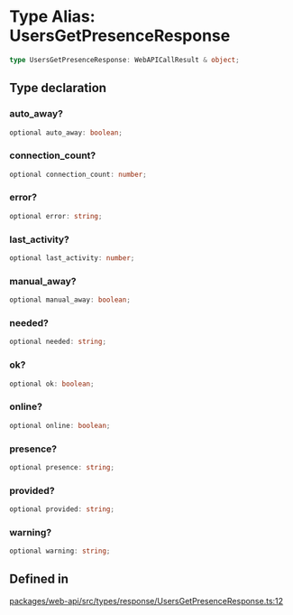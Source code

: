 # Type Alias: UsersGetPresenceResponse

```ts
type UsersGetPresenceResponse: WebAPICallResult & object;
```

## Type declaration

### auto\_away?

```ts
optional auto_away: boolean;
```

### connection\_count?

```ts
optional connection_count: number;
```

### error?

```ts
optional error: string;
```

### last\_activity?

```ts
optional last_activity: number;
```

### manual\_away?

```ts
optional manual_away: boolean;
```

### needed?

```ts
optional needed: string;
```

### ok?

```ts
optional ok: boolean;
```

### online?

```ts
optional online: boolean;
```

### presence?

```ts
optional presence: string;
```

### provided?

```ts
optional provided: string;
```

### warning?

```ts
optional warning: string;
```

## Defined in

[packages/web-api/src/types/response/UsersGetPresenceResponse.ts:12](https://github.com/slackapi/node-slack-sdk/blob/c15385ef93ccdde9702f52f7d1f445999203d794/packages/web-api/src/types/response/UsersGetPresenceResponse.ts#L12)
